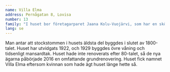 ```yaml
---
name: Villa Elma
address: Pernågatan 8, Lovisa
number: 13
family: "I huset bor företagarparet Jaana Kolu-Vuojärvi, som har en skönhetssalong, och Michael Vuojärvi som är elentreprenör. Paret köpte sitt hus hösten 2016 då de ville ha ett litet hem som låg nära centrum. Huset behövde inte vara nytt och det fick gärna finnas något smått att renovera där.\n– Egentligen fanns det en hel massa att renovera, säger Jaana. Men just därför tilltalade huset oss, det kändes från första början som vårt hem.\nTidigare bestod huset av många små rum och skrubbar. Inomhus rev de nya ägarna bort mycket, i köket så gott som allt. De gamla stockstommarna lämnades kvar. En liten del av dem kanske förnyas.\n– Vi har ingen brådska med renoveringen, det är bra att den framskrider långsamt för då har vi tid att fundera över materialvalen. Vissa saker försöker vi ändå få fort undan så att vi kan flytta in sommaren 2017.\nPå gården finns en gammal bastubyggnad. Den renoveras och även gården ändrar utseende.\n– Så småningom blir det här en helt underbar gård med terrass. I Villa Elma vill vi åldras."
lang: se
---
```

Man antar att stockstommen i husets äldsta del byggdes i slutet av 1800-talet. Huset har utvidgats 1922, och 1929 byggdes övre våning och tidsenligt mansardtak. Huset hade inte renoverats efter 80-talet, så de nya ägarna påbörjade 2016 en omfattande grundrenovering. Huset fick namnet Villa Elma eftersom kvinnan som hade ägt huset länge hette så.
